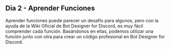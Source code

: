 ## Dia 2 - Aprender Funciones
Aprender funciones puede parecer un desafío para algunos, pero con la ayuda de la Wiki Oficial de Bot Designer for Discord, es muy fácil comprender cada función. Basándonos en ellas, podemos utilizar una función junto con otra para crear un código profesional en Bot Designer for Discord.
